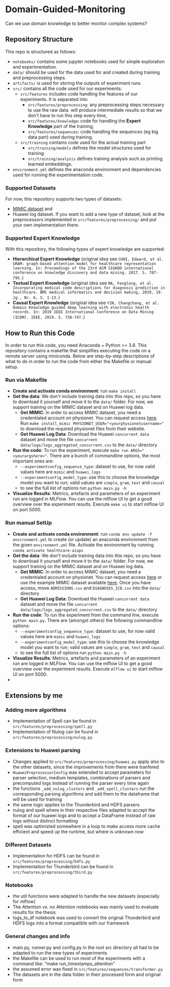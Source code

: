 # Domain-Guided-Monitoring
Can we use domain knowledge to better monitor complex systems?

## Repository Structure
This repo is structured as follows:
- `notebooks/` contains some jupyter notebooks used for simple exploration and experimentation.
- `data/` should be used for the data used for and created during training and preprocessing steps. 
- `artifacts/` is used for storing the outputs of experiment runs
- `src/` contains all the code used for our experiments:
  - `src/features` includes code handling the features of our experiments. It is separated into
    - `src/features/preprocessing`: any preprocessing steps necessary to use the raw data. will produce intermediate results so that we don't have to run this step every time,
    - `src/features/knowledge`: code for handling the **Expert Knowledge** part of the training,
    - `src/features/sequences`: code handling the sequences (eg big data part) used during training.
  - `src/training` contains code used for the actual training part
    - `src/training/models` defines the model structures used for training.
    - `src/training/analysis` defines training analysis such as printing learned embeddings.
- `environment.yml` defines the anaconda environment and dependencies used for running the experimentation code.

### Supported Datasets
For now, this repository supports two types of datasets:
- [MIMIC dataset](https://mimic.physionet.org/about/mimic/) and
- Huawei log dataset.
If you want to add a new type of dataset, look at the preprocessors implemented in `src/features/preprocessing/` and put your own implementation there.

### Supported Expert Knowledge
With this repository, the following types of expert knowledge are supported:
- **Hierarchical Expert Knowledge** (original idea see `CHOI, Edward, et al. GRAM: graph-based attention model for healthcare representation learning. In: Proceedings of the 23rd ACM SIGKDD international conference on knowledge discovery and data mining. 2017. S. 787-795.`)
- **Textual Expert Knowledge** (original idea see `MA, Fenglong, et al. Incorporating medical code descriptions for diagnosis prediction in healthcare. BMC medical informatics and decision making, 2019, 19. Jg., Nr. 6, S. 1-13.`)
- **Causal Expert Knowledge** (original idea see `YIN, Changchang, et al. Domain Knowledge guided deep learning with electronic health records. In: 2019 IEEE International Conference on Data Mining (ICDM). IEEE, 2019. S. 738-747.`)

## How to Run this Code
In order to run this code, you need Anaconda + Python >= 3.8. This repository contains a makefile that simplifies executing the code on a remote server using miniconda. Below are step-by-step descriptions of what to do in order to run the code from either the Makefile or manual setup.

### Run via Makefile
- **Create and activate conda environment**: run `make install` 
- **Get the data**: We don't include training data into this repo, so you have to download it yourself and move it to the `data/` folder. For now, we support training on the MIMIC dataset and on Huawei log data. 
  - **Get MIMIC**: In order to access MIMIC dataset, you need a credentialed account on physionet. You can request access [here](https://mimic.physionet.org/gettingstarted/access/). Run `make install_mimic PHYSIONET_USER="<yourphysionetusername>"` to download the required physionet files from their website. 
  - **Get Huawei Log Data**: Download the Huawei `concurrent data` dataset and move the file `concurrent data/logs/logs_aggregated_concurrent.csv` to the `data/` directory
- **Run the code**: To run the experiment, execute `make run ARGS="<yourargshere>"`. There are a bunch of commandline options, the most important ones are:
  -  `--experimentconfig_sequence_type`: dataset to use, for now valid values here are `mimic` and `huawei_logs`
  -  `--experimentconfig_model_type`: use this to choose the knowledge model you want to run; valid values are `simple`, `gram`, `text` and `causal`
  -  to see the full list of options run `python main.py -h`
- **Visualize Results**: Metrics, artefacts and parameters of an experiment run are logged in MLFlow. You can use the mlflow UI to get a good overview over the experiment results. Execute `make ui` to start mlflow UI on port 5000.

### Run manual SetUp
- **Create and activate conda environment**: run `conda env update -f environment.yml` to create (or update) an anaconda environment from the given `environment.yml` file. Activate the environment by running `conda activate healthcare-aiops`
- **Get the data**: We don't include training data into this repo, so you have to download it yourself and move it to the `data/` folder. For now, we support training on the MIMIC dataset and on Huawei log data. 
  - **Get MIMIC**: In order to access MIMIC dataset, you need a credentialed account on physionet. You can request access [here](https://mimic.physionet.org/gettingstarted/access/) or use the example MIMIC dataset available [here](https://mimic.physionet.org/gettingstarted/demo/). Once you have access, move `ADMISSIONS.csv` and `DIAGNOSES_ICD.csv` into the `data/` directory
  - **Get Huawei Log Data**: Download the Huawei `concurrent data` dataset and move the file `concurrent data/logs/logs_aggregated_concurrent.csv` to the `data/` directory
- **Run the code**: To run the experiment from the command line, execute `python main.py`. There are (amongst others) the following commandline options:
  -  `--experimentconfig_sequence_type`: dataset to use, for now valid values here are `mimic` and `huawei_logs`
  -  `--experimentconfig_model_type`: use this to choose the knowledge model you want to run; valid values are `simple`, `gram`, `text` and `causal`
  -  to see the full list of options run `python main.py -h`
- **Visualize Results**: Metrics, artefacts and parameters of an experiment run are logged in MLFlow. You can use the mlflow UI to get a good overview over the experiment results. Execute `mlflow ui` to start mlflow UI on port 5000.
- 


## Extensions by me

### Adding more algorithms
- Implementation of Spell can be found in `src/features/preprocessing/spell.py`
- Implementation of Nulog can be found in `src/features/preprocessing/nulog.py`

### Extensions to Huawei parsing
- Changes applied to `src/features/preprocessing/huawei.py` apply also to the other datasets, since the improvements from there were tranfered
- `HuaweiPreprocessorConfig` was extended to accept parameters for parser selection, medium templates, combinations of parsers and precomputed logs instead of running the parser every time again
- the functions `_add_nulog_clusters` and `_add_spell_clusters` run the corresponding parsing algorithms and add them to the dataframe that will be used for training
- the same logic applies to the Thunderbird and HDFS parsers
- nulog and spell where in their respective files adapted to accept the format of our huawei logs and to accept a DataFrame instead of raw logs without distinct formatting
- spell was optimizied somewhere in a loop to make access more cache efficient and speed up the runtime, but where is unknown now

### Different Datasets

- Implementation for HDFS  can be found in `src/features/preprocessing/hdfs.py`
- Implementation for Thunderbird can be found in `src/features/preprocessing/tbird.py`


### Notebooks
- the util functions were adapted to handle the new datasets (especially for mlflow)
- The Attention vs. no Attention notebooks was mainly used to evaluate results for the thesis
- logs_to_df notebook was used to convert the original Thunderbird and HDFS logs into a format compatible with our framework


### General changes and info
- main.py, runner.py and config.py in the root src directory all had to be adapted to run the new types of experiments
- the Makefile can be used to run most of the experiments with a command like: "make run_timestamps_attention"
- the assumed error was fixed in `src/features/sequences/transformer.py`
- The datasets are in the data folder in their processed form and original form
